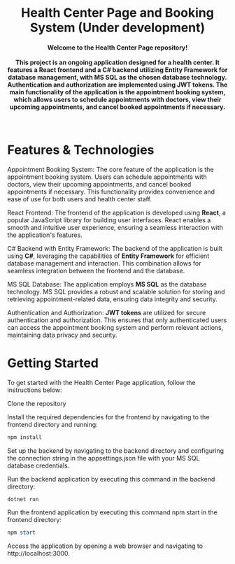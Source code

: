 <h1 align="center"> Health Center Page and Booking System (Under development) </h1>

<h4 align="center">Welcome to the Health Center Page repository! <br><br> This project is an ongoing application designed for a health center. It features a React frontend and a C# backend utilizing Entity Framework for database management, with MS SQL as the chosen database technology. Authentication and authorization are implemented using JWT tokens. The main functionality of the application is the appointment booking system, which allows users to schedule appointments with doctors, view their upcoming appointments, and cancel booked appointments if necessary. <br><br><br>


# Features & Technologies
Appointment Booking System: The core feature of the application is the appointment booking system. Users can schedule appointments with doctors, view their upcoming appointments, and cancel booked appointments if necessary. This functionality provides convenience and ease of use for both users and health center staff.

React Frontend: The frontend of the application is developed using **React**, a popular JavaScript library for building user interfaces. React enables a smooth and intuitive user experience, ensuring a seamless interaction with the application's features.

C# Backend with Entity Framework: The backend of the application is built using **C#**, leveraging the capabilities of **Entity Framework** for efficient database management and interaction. This combination allows for seamless integration between the frontend and the database.

MS SQL Database: The application employs **MS SQL** as the database technology. MS SQL provides a robust and scalable solution for storing and retrieving appointment-related data, ensuring data integrity and security.

Authentication and Authorization: **JWT tokens** are utilized for secure authentication and authorization. This ensures that only authenticated users can access the appointment booking system and perform relevant actions, maintaining data privacy and security.

# Getting Started
To get started with the Health Center Page application, follow the instructions below:

Clone the repository


Install the required dependencies for the frontend by navigating to the frontend directory and running:
```powershell
npm install
```
Set up the backend by navigating to the backend directory and configuring the connection string in the appsettings.json file with your MS SQL database credentials.


Run the backend application by executing this command in the backend directory:
```powershell
dotnet run
```

Run the frontend application by executing this command npm start in the frontend directory:
```powershell
npm start
```

Access the application by opening a web browser and navigating to http://localhost:3000.
